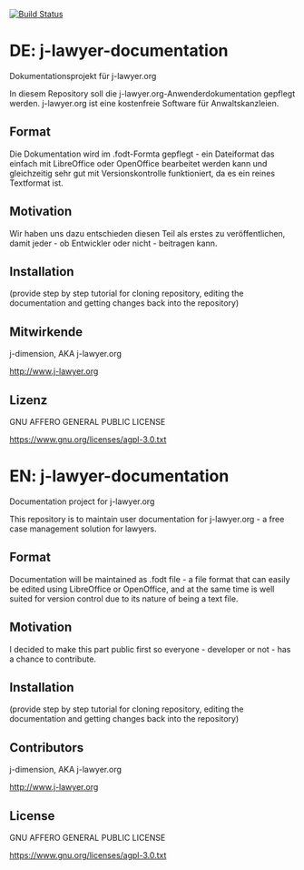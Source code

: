 [![Build Status](https://api.travis-ci.org/jlawyerorg/j-lawyer-documentation.svg?branch=master)](https://travis-ci.org/jlawyerorg/j-lawyer-documentation)


# DE: j-lawyer-documentation

Dokumentationsprojekt für j-lawyer.org

In diesem Repository soll die j-lawyer.org-Anwenderdokumentation gepflegt werden. j-lawyer.org ist eine kostenfreie Software für Anwaltskanzleien.

## Format

Die Dokumentation wird im .fodt-Formta gepflegt - ein Dateiformat das einfach mit LibreOffice oder OpenOffice bearbeitet werden kann und gleichzeitig sehr gut mit Versionskontrolle funktioniert, da es ein reines Textformat ist.

## Motivation

Wir haben uns dazu entschieden diesen Teil als erstes zu veröffentlichen, damit jeder - ob Entwickler oder nicht - beitragen kann.

## Installation

(provide step by step tutorial for cloning repository, editing the documentation and getting changes back into the repository)

## Mitwirkende

j-dimension, AKA j-lawyer.org

http://www.j-lawyer.org

## Lizenz

GNU AFFERO GENERAL PUBLIC LICENSE

https://www.gnu.org/licenses/agpl-3.0.txt

# EN: j-lawyer-documentation

Documentation project for j-lawyer.org

This repository is to maintain user documentation for j-lawyer.org - a free case management solution for lawyers. 

## Format

Documentation will be maintained as .fodt file - a file format that can easily be edited using LibreOffice or OpenOffice, and at the same time is well suited for version control due to its nature of being a text file.

## Motivation

I decided to make this part public first so everyone - developer or not - has a chance to contribute.

## Installation

(provide step by step tutorial for cloning repository, editing the documentation and getting changes back into the repository)

## Contributors

j-dimension, AKA j-lawyer.org

http://www.j-lawyer.org

## License

GNU AFFERO GENERAL PUBLIC LICENSE

https://www.gnu.org/licenses/agpl-3.0.txt
